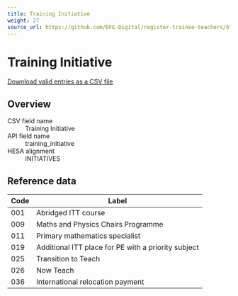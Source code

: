 ```yaml
---
title: Training Initiative
weight: 27
source_url: https://github.com/DFE-Digital/register-trainee-teachers/blob/main/app/lib/hesa/reference_data/v2025_0.rb
---
```


<h1 id="training-initiative">Training Initiative</h1>

<p><a href="/reference-data/v2025.0/training_initiative/download">Download valid entries as a CSV file</a></p>

<h2 id="overview">Overview</h2>

<dl class="govuk-summary-list">
  <div class="govuk-summary-list__row">
    <dt class="govuk-summary-list__key">
      CSV field name
    </dt>
    <dd class="govuk-summary-list__value">
      Training Initiative
    </dd>
  </div>
  <div class="govuk-summary-list__row">
    <dt class="govuk-summary-list__key">
      API field name
    </dt>
    <dd class="govuk-summary-list__value">
      training_initiative
    </dd>
  </div>
  <div class="govuk-summary-list__row">
    <dt class="govuk-summary-list__key">
      HESA alignment
    </dt>
    <dd class="govuk-summary-list__value">
      INITIATIVES
    </dd>
  </div>
</dl>

<h2 id="reference-data">Reference data</h2>

<table class="govuk-table">
  <thead class="govuk-table__head">
    <tr class="govuk-table__row">
      <th scope="col" class="govuk-table__header">Code</th>
      <th scope="col" class="govuk-table__header">Label</th>
    </tr>
  </thead>
  <tbody class="govuk-table__body">
      <tr class="govuk-table__row">
        <td class="govuk-table__cell">001</td>
        <td class="govuk-table__cell">Abridged ITT course</td>
      </tr>
      <tr class="govuk-table__row">
        <td class="govuk-table__cell">009</td>
        <td class="govuk-table__cell">Maths and Physics Chairs Programme</td>
      </tr>
      <tr class="govuk-table__row">
        <td class="govuk-table__cell">011</td>
        <td class="govuk-table__cell">Primary mathematics specialist</td>
      </tr>
      <tr class="govuk-table__row">
        <td class="govuk-table__cell">019</td>
        <td class="govuk-table__cell">Additional ITT place for PE with a priority subject</td>
      </tr>
      <tr class="govuk-table__row">
        <td class="govuk-table__cell">025</td>
        <td class="govuk-table__cell">Transition to Teach</td>
      </tr>
      <tr class="govuk-table__row">
        <td class="govuk-table__cell">026</td>
        <td class="govuk-table__cell">Now Teach</td>
      </tr>
      <tr class="govuk-table__row">
        <td class="govuk-table__cell">036</td>
        <td class="govuk-table__cell">International relocation payment</td>
      </tr>
  </tbody>
</table>
